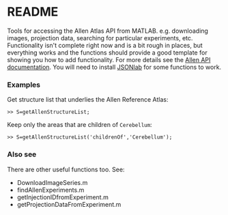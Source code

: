 # README #

Tools for accessing the Allen Atlas API from MATLAB. 
e.g. downloading images, projection data, searching for particular experiments, etc. 
Functionality isn't complete right now and is a bit rough in places, but everything works and the functions should provide a good template for showing you how to add functionality. 
For more details see the [Allen API documentation](http://help.brain-map.org/display/mouseconnectivity/API). 
You will need to install [JSONlab](http://ch.mathworks.com/matlabcentral/fileexchange/33381-jsonlab--a-toolbox-to-encode-decode-json-files-in-matlab-octave) for some functions to work. 



### Examples ###

Get structure list that underlies the Allen Reference Atlas:
```
>> S=getAllenStructureList;
```


Keep only the areas that are children of `Cerebellum`:
```
>> S=getAllenStructureList('childrenOf','Cerebellum');
```

### Also see ###
There are other useful functions too. See:

* DownloadImageSeries.m 
* findAllenExperiments.m
* getInjectionIDfromExperiment.m
* getProjectionDataFromExperiment.m